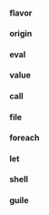 
#### flavor

#### origin

#### eval

#### value

#### call

#### file

#### foreach

#### let

#### shell


#### guile

#### 

